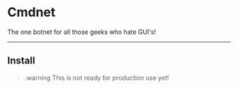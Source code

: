 # Cmdnet

The one botnet for all those geeks who hate GUI's!

---

## Install 
> :warning This is not ready for production use yet!